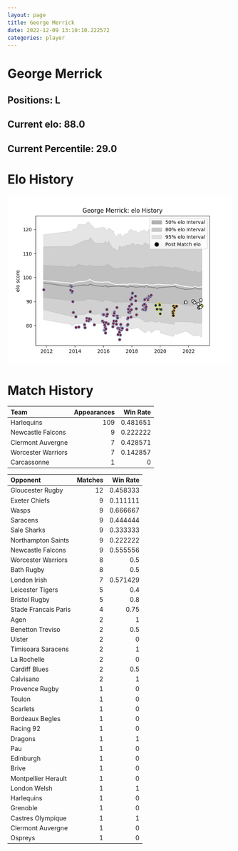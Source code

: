 ```yaml
---  
layout: page  
title: George Merrick  
date: 2022-12-09 13:10:10.222572  
categories: player  
---
```

# George Merrick

## Positions: L

## Current elo: 88.0

## Current Percentile: 29.0

# Elo History


![elo history](history_GeorgeMerrick.png)
# Match History


| Team               |   Appearances |   Win Rate |
|:-------------------|--------------:|-----------:|
| Harlequins         |           109 |   0.481651 |
| Newcastle Falcons  |             9 |   0.222222 |
| Clermont Auvergne  |             7 |   0.428571 |
| Worcester Warriors |             7 |   0.142857 |
| Carcassonne        |             1 |   0        |

| Opponent             |   Matches |   Win Rate |
|:---------------------|----------:|-----------:|
| Gloucester Rugby     |        12 |   0.458333 |
| Exeter Chiefs        |         9 |   0.111111 |
| Wasps                |         9 |   0.666667 |
| Saracens             |         9 |   0.444444 |
| Sale Sharks          |         9 |   0.333333 |
| Northampton Saints   |         9 |   0.222222 |
| Newcastle Falcons    |         9 |   0.555556 |
| Worcester Warriors   |         8 |   0.5      |
| Bath Rugby           |         8 |   0.5      |
| London Irish         |         7 |   0.571429 |
| Leicester Tigers     |         5 |   0.4      |
| Bristol Rugby        |         5 |   0.8      |
| Stade Francais Paris |         4 |   0.75     |
| Agen                 |         2 |   1        |
| Benetton Treviso     |         2 |   0.5      |
| Ulster               |         2 |   0        |
| Timisoara Saracens   |         2 |   1        |
| La Rochelle          |         2 |   0        |
| Cardiff Blues        |         2 |   0.5      |
| Calvisano            |         2 |   1        |
| Provence Rugby       |         1 |   0        |
| Toulon               |         1 |   0        |
| Scarlets             |         1 |   0        |
| Bordeaux Begles      |         1 |   0        |
| Racing 92            |         1 |   0        |
| Dragons              |         1 |   1        |
| Pau                  |         1 |   0        |
| Edinburgh            |         1 |   0        |
| Brive                |         1 |   0        |
| Montpellier Herault  |         1 |   0        |
| London Welsh         |         1 |   1        |
| Harlequins           |         1 |   0        |
| Grenoble             |         1 |   0        |
| Castres Olympique    |         1 |   1        |
| Clermont Auvergne    |         1 |   0        |
| Ospreys              |         1 |   0        |